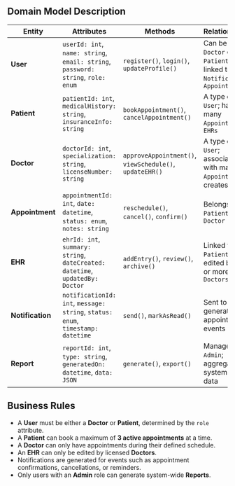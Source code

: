 ## Domain Model Description

| **Entity**      | **Attributes**                                                                 | **Methods**                                                   | **Relationships**                                                               |
|------------------|--------------------------------------------------------------------------------|----------------------------------------------------------------|----------------------------------------------------------------------------------|
| **User**         | `userId: int`, `name: string`, `email: string`, `password: string`, `role: enum` | `register()`, `login()`, `updateProfile()`                     | Can be a `Doctor` or `Patient`; linked to `Notification`, `Appointment`         |
| **Patient**      | `patientId: int`, `medicalHistory: string`, `insuranceInfo: string`           | `bookAppointment()`, `cancelAppointment()`                     | A type of `User`; has many `Appointments`, `EHRs`                                |
| **Doctor**       | `doctorId: int`, `specialization: string`, `licenseNumber: string`            | `approveAppointment()`, `viewSchedule()`, `updateEHR()`        | A type of `User`; associated with many `Appointments`, creates `EHR`            |
| **Appointment**  | `appointmentId: int`, `date: datetime`, `status: enum`, `notes: string`       | `reschedule()`, `cancel()`, `confirm()`                        | Belongs to a `Patient` and a `Doctor`                                           |
| **EHR**          | `ehrId: int`, `summary: string`, `dateCreated: datetime`, `updatedBy: Doctor` | `addEntry()`, `review()`, `archive()`                          | Linked to one `Patient`, edited by one or more `Doctors`                        |
| **Notification** | `notificationId: int`, `message: string`, `status: enum`, `timestamp: datetime` | `send()`, `markAsRead()`                                       | Sent to `User`; generated on appointment events                                 |
| **Report**       | `reportId: int`, `type: string`, `generatedOn: datetime`, `data: JSON`         | `generate()`, `export()`                                       | Managed by `Admin`; aggregates system-wide data                                 |

## Business Rules

- A **User** must be either a **Doctor** or **Patient**, determined by the `role` attribute.
- A **Patient** can book a maximum of **3 active appointments** at a time.
- A **Doctor** can only have appointments during their defined schedule.
- An **EHR** can only be edited by licensed **Doctors**.
- Notifications are generated for events such as appointment confirmations, cancellations, or reminders.
- Only users with an **Admin** role can generate system-wide **Reports**.
